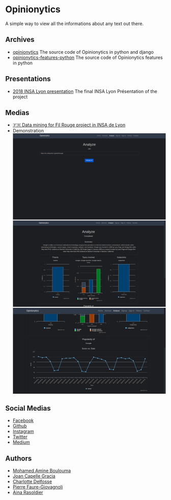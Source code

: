 # Opinionytics

A simple way to view all the informations about any text out there.

## Archives

- [opinionytics](https://opinionytics.github.io/opinionytics/)
  The source code of Opinionytics in python and django
- [opinionytics-features-python](https://opinionytics.github.io/opinionytics-features-python/)
  The source code of Opinionytics features in python

## Presentations

- [2018 INSA Lyon presentation](https://docs.google.com/presentation/d/1p7rV2VEuNNqn2OLQXVQ2OayprqMVt8jHkSe-yQvMwrM/edit?usp=sharing)
  The final INSA Lyon Présentation of the project

## Medias

- [🇫🇷 Data mining for Fil Rouge project in INSA de Lyon](https://www.youtube.com/watch?v=e_a-t3BJk8I&t=20s)
- Demonstration
  ![Url analyze page](./assets/demo/Demo1.png)
  ![Result page 1](./assets/demo/Demo2.png)
  ![Result page 2](./assets/demo/Demo3.png)

## Social Medias

- [Facebook](https://www.facebook.com/opinionytics)
- [Github](https://www.github.com/opinionytics)
- [Instagram](https://www.instagram.com/opinionytics)
- [Twitter](https://www.twitter.com/opinionytics)
- [Medium](https://www.medium.com/@opinionytics)

## Authors

- [Mohamed Amine Boulouma](https://github.com/aminemboulouma)
- [Joan Capelle Gracia](https://github.com/zas97)
- [Charlotte Delfosse](https://github.com/cdel2)
- [Pierre Faure-Giovagnoli](https://github.com/PierreFG)
- [Aina Rasoldier](https://github.com/ainar)
